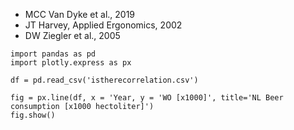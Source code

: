 - MCC Van Dyke et al., 2019
- JT Harvey, Applied Ergonomics, 2002
- DW Ziegler et al., 2005


```{python}
import pandas as pd
import plotly.express as px

df = pd.read_csv('istherecorrelation.csv')

fig = px.line(df, x = 'Year, y = 'WO [x1000]', title='NL Beer consumption [x1000 hectoliter]')
fig.show()
```

